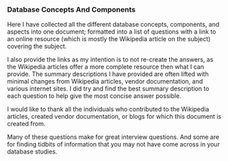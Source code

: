 ### Database Concepts And Components

Here I have collected all the different database concepts, components, and aspects into one document; formatted into a list of questions with a link to an online resource (which is mostly the Wikipedia article on the subject) covering the subject.

I also provide the links as my intention is to not re-create the answers, as the Wikipedia articles offer a more complete resource then what I can provide. The summary descriptions I have provided are often lifted with minimal changes from Wikipedia articles, vendor documentation, and various internet sites. I did try and find the best summary description to each question to help give the most concise answer possible.

I would like to thank all the individuals who contributed to the Wikipedia articles, created vendor documentation, or blogs for which this document is created from.

Many of these questions make for great interview questions. And some are for finding tidbits of information that you may not have come across in your database studies.
